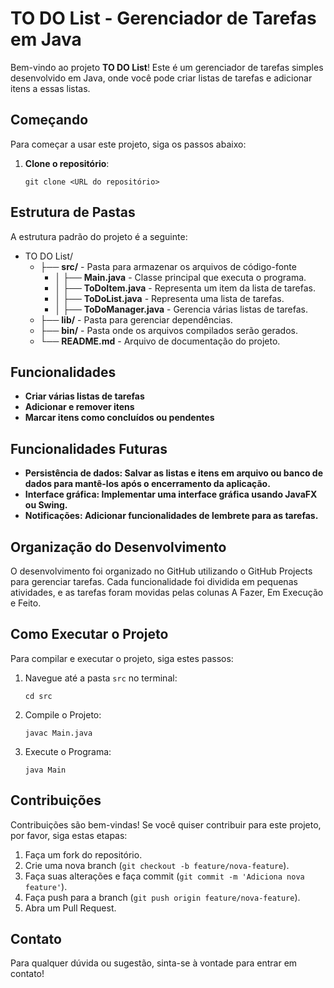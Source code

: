 # TO DO List - Gerenciador de Tarefas em Java

Bem-vindo ao projeto **TO DO List**! Este é um gerenciador de tarefas simples desenvolvido em Java, onde você pode criar listas de tarefas e adicionar itens a essas listas.


## Começando

Para começar a usar este projeto, siga os passos abaixo:

1. **Clone o repositório**:

   `git clone <URL do repositório>`


## Estrutura de Pastas

A estrutura padrão do projeto é a seguinte:

- TO DO List/
  - ├── **src/** - Pasta para armazenar os arquivos de código-fonte
    - │   ├── **Main.java** - Classe principal que executa o programa.
    - │   ├── **ToDoItem.java** - Representa um item da lista de tarefas.
    - │   ├── **ToDoList.java** - Representa uma lista de tarefas.
    - │   ├── **ToDoManager.java** - Gerencia várias listas de tarefas.
  - ├── **lib/** - Pasta para gerenciar dependências.
  - ├── **bin/** - Pasta onde os arquivos compilados serão gerados.
  - └── **README.md** - Arquivo de documentação do projeto.




## Funcionalidades

- **Criar várias listas de tarefas**
- **Adicionar e remover itens**
- **Marcar itens como concluídos ou pendentes**


## Funcionalidades Futuras

- **Persistência de dados: Salvar as listas e itens em arquivo ou banco de dados para mantê-los após o encerramento da aplicação.**
- **Interface gráfica: Implementar uma interface gráfica usando JavaFX ou Swing.**
- **Notificações: Adicionar funcionalidades de lembrete para as tarefas.**


## Organização do Desenvolvimento

O desenvolvimento foi organizado no GitHub utilizando o GitHub Projects para gerenciar tarefas. Cada funcionalidade foi dividida em pequenas atividades, e as tarefas foram movidas pelas colunas A Fazer, Em Execução e Feito.


## Como Executar o Projeto

Para compilar e executar o projeto, siga estes passos:

1. Navegue até a pasta `src` no terminal:

    `cd src`

2. Compile o Projeto:

    `javac Main.java`

3. Execute o Programa:

    `java Main`


## Contribuições

Contribuições são bem-vindas! Se você quiser contribuir para este projeto, por favor, siga estas etapas:

1. Faça um fork do repositório.
2. Crie uma nova branch (`git checkout -b feature/nova-feature`).
3. Faça suas alterações e faça commit (`git commit -m 'Adiciona nova feature'`).
4. Faça push para a branch (`git push origin feature/nova-feature`).
5. Abra um Pull Request.


## Contato

Para qualquer dúvida ou sugestão, sinta-se à vontade para entrar em contato!

